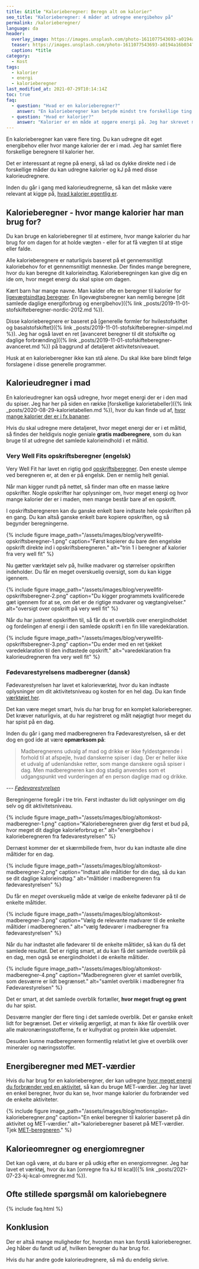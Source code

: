 ```yaml
---
title: &title "Kalorieberegner: Beregn alt om kalorier"
seo_title: "Kalorieberegner: 4 måder at udregne energibehov på"
permalink: /kalorieberegner/
language: da
header:
  overlay_image: https://images.unsplash.com/photo-1611077543693-a0194a16b034?ixlib=rb-1.2.1&ixid=MnwxMjA3fDB8MHxwaG90by1wYWdlfHx8fGVufDB8fHx8&auto=format&fit=crop&w=1900&q=5
  teaser: https://images.unsplash.com/photo-1611077543693-a0194a16b034?ixlib=rb-1.2.1&ixid=MnwxMjA3fDB8MHxwaG90by1wYWdlfHx8fGVufDB8fHx8&auto=format&fit=crop&w=400&q=5
  caption: *title
category:
  - Kost
tags:
  - kalorier
  - energi
  - kalorieberegner
last_modified_at: 2021-07-29T10:14:14Z
toc: true
faq:
  - question: "Hvad er en kalorieberegner?"
    answer: "En kalorieberegner kan betyde mindst tre forskellige ting. For det første kan man beregne sit daglige energiforbrug baseret på dit aktivitetsniveau eller specifikke aktiviteter. For det andet kan man beregne indholdet af kalorier i din mad og kost. For det tredje kan man i en energiomregner omregne mellem kJ og kalorier eller den anden vej."
  - question: "Hvad er kalorier?"
    answer: "Kalorier er en måde at opgøre energi på. Jeg har skrevet mere uddybende om [kalorier](/hvad-er-kalorier/)."
---
```


En kalorieberegner kan være flere ting. Du kan udregne dit eget energibehov eller hvor mange kalorier der er i mad. Jeg har samlet flere forskellige beregnere til kalorier her.

Det er interessant at regne på energi, så lad os dykke direkte ned i de forskellige måder du kan udregne kalorier og kJ på med disse kalorieudregnere.

Inden du går i gang med kalorieudregnerne, så kan det måske være relevant at kigge på, [hvad kalorier egentlig er](/hvad-er-kalorier/).

## Kalorieberegner - hvor mange kalorier har man brug for?

Du kan bruge en kalorieberegner til at estimere, hvor mange kalorier du har brug for om dagen for at holde vægten - eller for at få vægten til at stige eller falde.

Alle kalorieberegnere er naturligvis baseret på et gennemsnitligt kaloriebehov for et gennemsnitligt menneske. Der findes mange beregnere, hvor du kan beregne dit kalorieindtag. Kalorieberegningen kan give dig en ide om, hvor meget energi du skal spise om dagen.

Kært barn har mange navne. Man kalder ofte en beregner til kalorier for [ligevægtsindtag beregner](/ligevaegtsindtag-beregner/). En ligevægtsberegner kan nemlig beregne [dit samlede daglige energiforbrug og energibehov]({% link _posts/2019-11-01-stofskifteberegner-nordic-2012.md %}).

Disse kalorieberegnere er baseret på [generelle formler for hvilestofskiftet og basalstofskiftet]({% link _posts/2019-11-01-stofskifteberegner-simpel.md %}). Jeg har også lavet en ret [avanceret beregner til dit stofskifte og daglige forbrænding]({% link _posts/2019-11-01-stofskifteberegner-avanceret.md %}) på baggrund af detaljeret aktivitetsniveauet.

Husk at en kalorieberegner ikke kan stå alene. Du skal ikke bare blindt følge forslagene i disse generelle programmer.

## Kalorieudregner i mad

En kalorieudregner kan også udregne, hvor meget energi der er i den mad du spiser. Jeg har her på siden en række [forskellige kalorietabeller]({% link _posts/2020-08-29-kalorietabellen.md %}), hvor du kan finde ud af, [hvor mange kalorier der er i fx bananer](/kalorietabel-frugt/).

Hvis du skal udregne mere detaljeret, hvor meget energi der er i et måltid, så findes der heldigvis nogle geniale **gratis madberegnere**, som du kan bruge til at udregne det samlede kalorieindhold i et måltid.

### Very Well Fits opskriftsberegner (engelsk)

Very Well Fit har lavet en rigtig god [opskriftsberegner](https://www.verywellfit.com/recipe-nutrition-analyzer-4157076). Den eneste ulempe ved beregneren er, at den er på engelsk. Den er nemlig helt genial.

Når man kigger rundt på nettet, så finder man ofte en masse lækre opskrifter. Nogle opskrifter har oplysninger om, hvor meget energi og hvor mange kalorier der er i maden, men mange består bare af en opskrift.

I opskriftsberegneren kan du ganske enkelt bare indtaste hele opskriften på en gang. Du kan altså ganske enkelt bare kopiere opskriften, og så begynder beregningerne.

{% include figure image_path="/assets/images/blog/verywellfit-opskriftsberegner-1.png" caption="Først kopierer du bare den engelske opskrift direkte ind i opskriftsberegneren." alt="trin 1 i beregner af kalorier fra very well fit" %}

Nu gætter værktøjet selv på, hvilke madvarer og størrelser opskriften indeholder. Du får en meget overskuelig oversigt, som du kan kigge igennem.

{% include figure image_path="/assets/images/blog/verywellfit-opskriftsberegner-2.png" caption="Du kigger programmets kvalificerede gæt igennem for at se, om det er de rigtige madvarer og vægtangivelser." alt="oversigt over opskrift på very well fit" %}

Når du har justeret opskriften til, så får du et overblik over energiindholdet og fordelingen af energi i den samlede opskrift i en fin lille varedeklaration.

{% include figure image_path="/assets/images/blog/verywellfit-opskriftsberegner-3.png" caption="Du ender med en ret tjekket varedeklaration til den indtastede opskrift." alt="varedeklaration fra kalorieudregneren fra very well fit" %}

### Fødevarestyrelsens madberegner (dansk)

Fødevarestyrelsen har lavet et kalorieværktøj, hvor du kan indtaste oplysninger om dit aktivitetsniveau og kosten for en hel dag. Du kan finde [værktøjet her](https://altomkost.dk/test-dig-selv/madberegneren/).

Det kan være meget smart, hvis du har brug for en komplet kalorieberegner. Det kræver naturligvis, at du har registreret og målt nøjagtigt hvor meget du har spist på en dag.

Inden du går i gang med madberegneren fra Fødevarestyrelsen, så er det dog en god ide at være **opmærksom på**:

> Madberegnerens udvalg af mad og drikke er ikke fyldestgørende i forhold til at afspejle, hvad danskerne spiser i dag. Der er heller ikke et udvalg af udenlandske retter, som mange danskere også spiser i dag. Men madberegneren kan dog stadig anvendes som et udgangspunkt ved vurderingen af en person daglige mad og drikke.

--- <cite>[Fødevarestyrelsen](https://altomkost.dk/test-dig-selv/madberegneren/)</cite>

Beregningerne foregår i tre trin. Først indtaster du lidt oplysninger om dig selv og dit aktivitetsniveau.

{% include figure image_path="/assets/images/blog/altomkost-madberegner-1.png" caption="Kalorieberegneren giver dig først et bud på, hvor meget dit daglige kalorieforbrug er." alt="energibehov i kalorieberegneren fra fødevarestyrelsen" %}

Dernæst kommer der et skærmbillede frem, hvor du kan indtaste alle dine måltider for en dag.

{% include figure image_path="/assets/images/blog/altomkost-madberegner-2.png" caption="Indtast alle måltider for din dag, så du kan se dit daglige kalorieindtag." alt="måltider i madberegneren fra fødevarestyrelsen" %}

Du får en _meget_ overskuelig måde at vælge de enkelte fødevarer på til de enkelte måltider.

{% include figure image_path="/assets/images/blog/altomkost-madberegner-3.png" caption="Vælg de relevante madvarer til de enkelte måltider i madberegneren." alt="vælg fødevarer i madberegner fra fødevarestyrelsen" %}

Når du har indtastet alle fødevarer til de enkelte måltider, så kan du få det samlede resultat. Det er rigtig smart, at du kan få det samlede overblik på en dag, men også se energiindholdet i de enkelte måltider.

{% include figure image_path="/assets/images/blog/altomkost-madberegner-4.png" caption="Madberegneren giver et samlet overblik, som desværre er lidt begrænset." alt="samlet overblik i madberegner fra Fødevarestyrelsen" %}

Det er smart, at det samlede overblik fortæller, **hvor meget frugt og grønt** du har spist.

Desværre mangler der flere ting i det samlede overblik. Det er ganske enkelt lidt for begrænset. Det er virkelig ærgerligt, at man fx ikke får overblik over alle makronæringsstofferne, fx er kulhydrat og protein ikke udpenslet.

Desuden kunne madberegneren formentlig relativt let give et overblik over mineraler og næringsstoffer.

## Energiberegner med MET-værdier

Hvis du har brug for en kalorieberegner, der kan udregne [hvor meget energi du forbrænder ved en aktivitet](/met/), så kan du bruge MET-værdier. Jeg har lavet en enkel beregner, hvor du kan se, hvor mange kalorier du forbrænder ved de enkelte aktiviteter.

{% include figure image_path="/assets/images/blog/motionsplan-kalorieberegner.png" caption="En enkel beregner til kalorier baseret på din aktivitet og MET-værdier." alt="kalorieberegner baseret på MET-værdier. Tjek [MET-beregneren](/met/)." %}

## Kalorieomregner og energiomregner

Det kan ogå være, at du bare er på udkig efter en energiomregner. Jeg har lavet et værktøj, hvor du kan [omregne fra kJ til kcal]({% link _posts/2021-07-23-kj-kcal-omregner.md %}).

## Ofte stillede spørgsmål om kaloriebegnere

{% include faq.html %}

## Konklusion

Der er altså mange muligheder for, hvordan man kan forstå kalorieberegner. Jeg håber du fandt ud af, hvilken beregner du har brug for.

Hvis du har andre gode kalorieudregnere, så må du endelig skrive.
